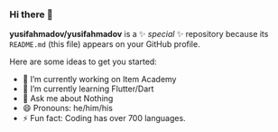 ### Hi there 👋


**yusifahmadov/yusifahmadov** is a ✨ _special_ ✨ repository because its `README.md` (this file) appears on your GitHub profile.

Here are some ideas to get you started:

- 🔭 I’m currently working on Item Academy
- 🌱 I’m currently learning Flutter/Dart
- 💬 Ask me about Nothing
- 😄 Pronouns: he/him/his
- ⚡ Fun fact: Coding has over 700 languages.


